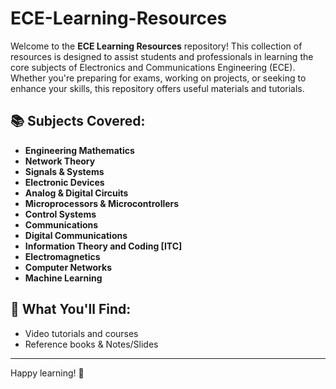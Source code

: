 # ECE-Learning-Resources

Welcome to the **ECE Learning Resources** repository! This collection of resources is designed to assist students and professionals in learning the core subjects of Electronics and Communications Engineering (ECE). Whether you're preparing for exams, working on projects, or seeking to enhance your skills, this repository offers useful materials and tutorials.

## 📚 Subjects Covered:
- **Engineering Mathematics**
- **Network Theory**
- **Signals & Systems**
- **Electronic Devices**
- **Analog & Digital Circuits**
- **Microprocessors & Microcontrollers**
- **Control Systems**
- **Communications**
- **Digital Communications**
- **Information Theory and Coding [ITC]**
- **Electromagnetics**
- **Computer Networks**
- **Machine Learning**



## 🔧 What You'll Find:
- Video tutorials and courses
- Reference books & Notes/Slides


---

Happy learning! 🚀

